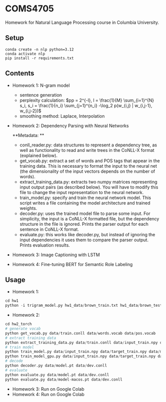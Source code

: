 # COMS4705
Homework for Natural Language Processing course in Columbia University.

## Setup
```shell
conda create -n nlp python=3.12
conda activate nlp
pip install -r requirements.txt
```

## Contents
- Homework 1: N-gram model
    - sentence generation
    - perplexity calculation: $pp = 2^{-l}, l = \frac{1}{M} \sum_{i=1}^{N} s_i,  s_i = \frac{1}{n_i} \sum_{j=1}^{n_i} -\log_2 p(w_{i,j} | w_{i,j-1}, w_{i,j-2})$
    - smoothing method: Laplace, Interpolation
- Homework 2: Dependency Parsing with Neural Networks
    
    **Metadata: **
    - conll_reader.py: data structures to represent a dependency tree, as well as functionality to read and write trees in the CoNLL-X format (explained below). 
    - get_vocab.py: extract a set of words and POS tags that appear in the training data. This is necessary to format the input to the neural net (the dimensionality of the input vectors depends on the number of words). 
    - extract_training_data.py: extracts two numpy matrices representing input output pairs (as described below). You will have to modify this file to change the input representation to the neural network.
    - train_model.py: specify and train the neural network model. This script writes a file containing the model architecture and trained weights. 
    - decoder.py: uses the trained model file to parse some input. For simplicity, the input is a CoNLL-X formatted file, but the dependency structure in the file is ignored. Prints the parser output for each sentence in CoNLL-X format. 
    - evaluate.py: this works like decoder.py, but instead of ignoring the input dependencies it uses them to compare the parser output. Prints evaluation results. 
- Homework 3: Image Captioning with LSTM
- Homework 4: Fine-tuning BERT for Semantic Role Labeling

## Usage
- Homework 1: 
```python
cd hw1
python -i trigram_model.py hw1_data/brown_train.txt hw1_data/brown_test.txt
```
- Homework 2: 
```python
cd hw2_torch
# generate vocab
python get_vocab.py data/train.conll data/words.vocab data/pos.vocab
# extract training data
python extract_training_data.py data/train.conll data/input_train.npy data/target_train.npy
# train model
python train_model.py data/input_train.npy data/target_train.npy data/model.pt
python train_model_gpu.py data/input_train.npy data/target_train.npy data/model.pt
# decode
python decoder.py data/model.pt data/dev.conll
# evaluate
python evaluate.py data/model.pt data/dev.conll
python evaluate.py data/model-macos.pt data/dev.conll
```
- Homework 3: Run on Google Colab
- Homework 4: Run on Google Colab